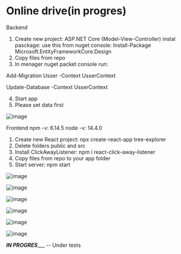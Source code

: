 # Online drive(in progres)

Backend
1. Create new project: ASP.NET Core (Model-View-Controller) instal pasckage: use this from nuget console: Install-Package Microsoft.EntityFrameworkCore.Design
2. Copy files from repo
3. In menager nuget packet console run: 

Add-Migration Usser -Context UsserContext

Update-Database -Context UsserContext

4. Start app
5. Please set data first

![image](https://user-images.githubusercontent.com/47826375/130889690-d0f1c302-386e-4d5b-a257-f1a44729659e.png)

Frontend
npm -v: 6.14.5
node -v: 14.4.0

1. Create new React project: npx create-react-app tree-explorer
2. Delete folders public and src
3. Install ClickAwayListener: npm i react-click-away-listener
4. Copy files from repo to your app folder
5. Start server: npm start

![image](https://user-images.githubusercontent.com/47826375/131103764-ea90d64f-8637-4527-af08-76cb7922223c.png)

![image](https://user-images.githubusercontent.com/47826375/131124773-65c16d8d-09d1-46c5-9bf0-e5b7cdf14722.png)

![image](https://user-images.githubusercontent.com/47826375/131133013-ddeadbaf-4bed-4ed6-9bc4-fff70b44714c.png)

![image](https://user-images.githubusercontent.com/47826375/131140056-7206e1e7-d107-47c5-b5b6-91352140a605.png)

![image](https://user-images.githubusercontent.com/47826375/131140154-9bc70ae3-97c9-4887-ba7c-f22d6bf2d030.png)

![image](https://user-images.githubusercontent.com/47826375/131140089-75b60e0e-3224-4003-8664-591080d98afe.png)

_____________________IN PROGRES________________________
-- Under tests


